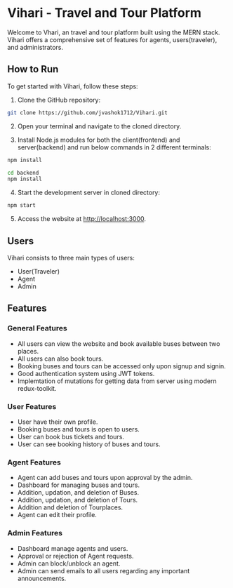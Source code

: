 # Vihari - Travel and Tour Platform

Welcome to Vhari, an travel and tour platform built using the MERN stack. Vihari offers a comprehensive set of features for agents, users(traveler), and administrators.

## How to Run

To get started with Vihari, follow these steps:

1. Clone the GitHub repository:
```bash
git clone https://github.com/jvashok1712/Vihari.git
```

2. Open your terminal and navigate to the cloned directory.

3. Install Node.js modules for both the client(frontend) and server(backend) and run below commands in 2 different terminals:
```bash
npm install
```

```bash
cd backend
npm install
```

4. Start the development server in cloned directory:

```bash
npm start
```

5. Access the website at [http://localhost:3000](http://localhost:3000).

## Users

Vihari consists to three main types of users:

- User(Traveler)
- Agent
- Admin

## Features

### General Features

- All users can view the website and book available buses between two places.
- All users can also book tours. 
- Booking buses and tours can be accessed only upon signup and signin.
- Good authentication system using JWT tokens.
- Implemtation of mutations for getting data from server using modern redux-toolkit.

### User Features

- User have their own profile.
- Booking buses and tours is open to users.
- User can book bus tickets and tours.
- User can see booking history of buses and tours.

### Agent Features

- Agent can add buses and tours upon approval by the admin.
- Dashboard for managing buses and tours.
- Addition, updation, and deletion of Buses.
- Addition, updation, and deletion of Tours.
- Addition and deletion of Tourplaces.
- Agent can edit their profile.

### Admin Features

- Dashboard manage agents and users.
- Approval or rejection of Agent requests.
- Admin can block/unblock an agent.
- Admin can send emails to all users regarding any important announcements.
